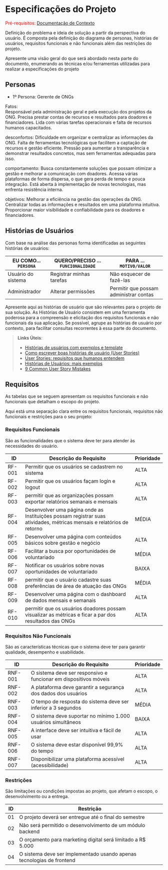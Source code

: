 # Especificações do Projeto

<span style="color:red">Pré-requisitos: <a href="1-Documentação de Contexto.md"> Documentação de Contexto</a></span>

Definição do problema e ideia de solução a partir da perspectiva do usuário. É composta pela definição do diagrama de personas, histórias de usuários, requisitos funcionais e não funcionais além das restrições do projeto.

Apresente uma visão geral do que será abordado nesta parte do documento, enumerando as técnicas e/ou ferramentas utilizadas para realizar a especificações do projeto

## Personas

- 1º Persona: Gerente de ONGs

Fatos:  
Responsável pela administração geral e pela execução dos projetos da ONG.
Precisa prestar contas de recursos e resultados para doadores e financiadores.
Lida com várias tarefas operacionais e falta de recursos humanos capacitados.

desconfortos:
Dificuldade em organizar e centralizar as informações da ONG.
Falta de ferramentas tecnológicas que facilitem a captação de recursos e gestão eficiente.
Pressão para aumentar a transparência e demonstrar resultados concretos, mas sem ferramentas adequadas para isso.

comportamento:
Busca constantemente soluções que possam otimizar a gestão e melhorar a comunicação com doadores.
Acessa várias plataformas de forma dispersa, o que gera perda de tempo e pouca integração.
Está aberta à implementação de novas tecnologias, mas enfrenta resistência interna.

objetivos: 
Melhorar a eficiência na gestão das operações da ONG.
Centralizar todas as informações e resultados em uma plataforma intuitiva.
Proporcionar maior visibilidade e confiabilidade para os doadores e financiadores.






## Histórias de Usuários

Com base na análise das personas forma identificadas as seguintes histórias de usuários:

| EU COMO... `PERSONA` | QUERO/PRECISO ... `FUNCIONALIDADE` | PARA ... `MOTIVO/VALOR`                |
| -------------------- | ---------------------------------- | -------------------------------------- |
| Usuário do sistema   | Registrar minhas tarefas           | Não esquecer de fazê-las               |
| Administrador        | Alterar permissões                 | Permitir que possam administrar contas |

Apresente aqui as histórias de usuário que são relevantes para o projeto de sua solução. As Histórias de Usuário consistem em uma ferramenta poderosa para a compreensão e elicitação dos requisitos funcionais e não funcionais da sua aplicação. Se possível, agrupe as histórias de usuário por contexto, para facilitar consultas recorrentes à essa parte do documento.

> **Links Úteis**:
>
> - [Histórias de usuários com exemplos e template](https://www.atlassian.com/br/agile/project-management/user-stories)
> - [Como escrever boas histórias de usuário (User Stories)](https://medium.com/vertice/como-escrever-boas-users-stories-hist%C3%B3rias-de-usu%C3%A1rios-b29c75043fac)
> - [User Stories: requisitos que humanos entendem](https://www.luiztools.com.br/post/user-stories-descricao-de-requisitos-que-humanos-entendem/)
> - [Histórias de Usuários: mais exemplos](https://www.reqview.com/doc/user-stories-example.html)
> - [9 Common User Story Mistakes](https://airfocus.com/blog/user-story-mistakes/)

## Requisitos

As tabelas que se seguem apresentam os requisitos funcionais e não funcionais que detalham o escopo do projeto.

Aqui está uma separação clara entre os requisitos funcionais, requisitos não funcionais e restrições para o seu projeto:

### Requisitos Funcionais

São as funcionalidades que o sistema deve ter para atender às necessidades do usuário.

| ID     | Descrição do Requisito                                           | Prioridade |
| ------ | ---------------------------------------------------------------- | ---------- |
| RF-001 | Permitir que os usuários se cadastrem no sistema                 | ALTA       |
| RF-002 | Permitir que os usuários façam login e logout                    | ALTA       |
| RF-003 | permitir que as organizações possam exportar relatórios semanais e mensais                        | ALTA       |
| RF-004 | Desenvolver uma página onde as Instituições possam registrar suas atividades, métricas mensais e relatórios de retorno            | MÉDIA      |
| RF-005 | Desenvolver uma página com conteúdos básicos sobre gestão e negócio             | ALTA       |
| RF-006 | Facilitar a busca por oportunidades de voluntariado              | MÉDIA      |
| RF-007 | Notificar os usuários sobre novas oportunidades de voluntariado  | BAIXA      |
| RF-008 | permitir que o usuário cadastre suas preferências de área de atuação das ONGs | MÉDIA      |
| RF-009 | Desenvolver uma página com o dashboard de dados mensais e semanais          | ALTA      |
| RF-010 | permitir que os usuários doadores possam visualizar as métricas e ficar a par dos resultados das ONGs | ALTA      |

### Requisitos Não Funcionais

São as características técnicas que o sistema deve ter para garantir qualidade, desempenho e usabilidade.

| ID      | Descrição do Requisito                                           | Prioridade |
| ------- | ---------------------------------------------------------------- | ---------- |
| RNF-001 | O sistema deve ser responsivo e funcionar em dispositivos móveis | ALTA       |
| RNF-002 | A plataforma deve garantir a segurança dos dados dos usuários    | ALTA       |
| RNF-003 | O tempo de resposta do sistema deve ser inferior a 3 segundos    | MÉDIA      |
| RNF-004 | O sistema deve suportar no mínimo 1.000 usuários simultâneos     | BAIXA      |
| RNF-005 | A interface deve ser intuitiva e fácil de usar                   | ALTA       |
| RNF-006 | O sistema deve estar disponível 99,9% do tempo                   | ALTA       |
| RNF-007 | Disponibilizar uma plataforma acessível (acessibilidade)         | ALTA       |

### Restrições

São limitações ou condições impostas ao projeto, que afetam o escopo, o desenvolvimento ou a entrega.

| ID  | Restrição                                                             |
| --- | --------------------------------------------------------------------- |
| 01  | O projeto deverá ser entregue até o final do semestre                 |
| 02  | Não será permitido o desenvolvimento de um módulo backend             |
| 03  | O orçamento para marketing digital será limitado a R$ 5.000           |
| 04  | O sistema deve ser implementado usando apenas tecnologias de frontend |
